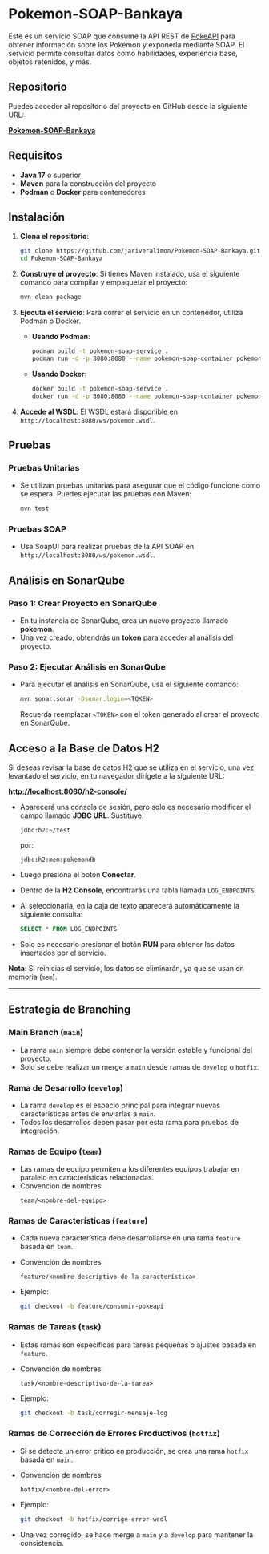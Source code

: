 # Pokemon-SOAP-Bankaya

Este es un servicio SOAP que consume la API REST de [PokeAPI](https://pokeapi.co/) para obtener información sobre los Pokémon y exponerla mediante SOAP. El servicio permite consultar datos como habilidades, experiencia base, objetos retenidos, y más.

## Repositorio

Puedes acceder al repositorio del proyecto en GitHub desde la siguiente URL:

**[Pokemon-SOAP-Bankaya](https://github.com/jariveralimon/Pokemon-SOAP-Bankaya.git)**

## Requisitos

- **Java 17** o superior
- **Maven** para la construcción del proyecto
- **Podman** o **Docker** para contenedores

## Instalación

1. **Clona el repositorio**:
   ```bash
   git clone https://github.com/jariveralimon/Pokemon-SOAP-Bankaya.git
   cd Pokemon-SOAP-Bankaya
   ```

2. **Construye el proyecto**:
   Si tienes Maven instalado, usa el siguiente comando para compilar y empaquetar el proyecto:
   ```bash
   mvn clean package
   ```

3. **Ejecuta el servicio**:
   Para correr el servicio en un contenedor, utiliza Podman o Docker.

   - **Usando Podman**:
     ```bash
     podman build -t pokemon-soap-service .
     podman run -d -p 8080:8080 --name pokemon-soap-container pokemon-soap-service
     ```

   - **Usando Docker**:
     ```bash
     docker build -t pokemon-soap-service .
     docker run -d -p 8080:8080 --name pokemon-soap-container pokemon-soap-service
     ```

4. **Accede al WSDL**:
   El WSDL estará disponible en `http://localhost:8080/ws/pokemon.wsdl`.

## Pruebas

### **Pruebas Unitarias**

- Se utilizan pruebas unitarias para asegurar que el código funcione como se espera. Puedes ejecutar las pruebas con Maven:

  ```bash
  mvn test
  ```

### **Pruebas SOAP**

- Usa SoapUI para realizar pruebas de la API SOAP en `http://localhost:8080/ws/pokemon.wsdl`.

## Análisis en SonarQube

### **Paso 1: Crear Proyecto en SonarQube**
- En tu instancia de SonarQube, crea un nuevo proyecto llamado **pokemon**.
- Una vez creado, obtendrás un **token** para acceder al análisis del proyecto.

### **Paso 2: Ejecutar Análisis en SonarQube**
- Para ejecutar el análisis en SonarQube, usa el siguiente comando:

  ```bash
  mvn sonar:sonar -Dsonar.login=<TOKEN>
  ```

  Recuerda reemplazar `<TOKEN>` con el token generado al crear el proyecto en SonarQube.

## Acceso a la Base de Datos H2

Si deseas revisar la base de datos H2 que se utiliza en el servicio, una vez levantado el servicio, en tu navegador dirígete a la siguiente URL:

**[http://localhost:8080/h2-console/](http://localhost:8080/h2-console/)**

- Aparecerá una consola de sesión, pero solo es necesario modificar el campo llamado **JDBC URL**. Sustituye:

  ```
  jdbc:h2:~/test
  ```

  por:

  ```
  jdbc:h2:mem:pokemondb
  ```

- Luego presiona el botón **Conectar**.

- Dentro de la **H2 Console**, encontrarás una tabla llamada `LOG_ENDPOINTS`.

- Al seleccionarla, en la caja de texto aparecerá automáticamente la siguiente consulta:

  ```sql
  SELECT * FROM LOG_ENDPOINTS
  ```

- Solo es necesario presionar el botón **RUN** para obtener los datos insertados por el servicio.

**Nota**: Si reinicias el servicio, los datos se eliminarán, ya que se usan en memoria (`mem`).

---

## Estrategia de Branching

### **Main Branch (`main`)**
- La rama `main` siempre debe contener la versión estable y funcional del proyecto.
- Solo se debe realizar un merge a `main` desde ramas de `develop` o `hotfix`.

### **Rama de Desarrollo (`develop`)**
- La rama `develop` es el espacio principal para integrar nuevas características antes de enviarlas a `main`.
- Todos los desarrollos deben pasar por esta rama para pruebas de integración.

### **Ramas de Equipo (`team`)**
- Las ramas de equipo permiten a los diferentes equipos trabajar en paralelo en características relacionadas.
- Convención de nombres:
  ```
  team/<nombre-del-equipo>
  ```

### **Ramas de Características (`feature`)**
- Cada nueva característica debe desarrollarse en una rama `feature` basada en `team`.
- Convención de nombres:
  ```
  feature/<nombre-descriptivo-de-la-característica>
  ```

- Ejemplo:
  ```bash
  git checkout -b feature/consumir-pokeapi
  ```

### **Ramas de Tareas (`task`)**
- Estas ramas son específicas para tareas pequeñas o ajustes basada en `feature`.
- Convención de nombres:
  ```
  task/<nombre-descriptivo-de-la-tarea>
  ```

- Ejemplo:
  ```bash
  git checkout -b task/corregir-mensaje-log
  ```

### **Ramas de Corrección de Errores Productivos (`hotfix`)**
- Si se detecta un error crítico en producción, se crea una rama `hotfix` basada en `main`.
- Convención de nombres:
  ```
  hotfix/<nombre-del-error>
  ```

- Ejemplo:
  ```bash
  git checkout -b hotfix/corrige-error-wsdl
  ```

- Una vez corregido, se hace merge a `main` y a `develop` para mantener la consistencia.
